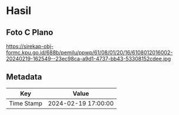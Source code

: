 # Hasil

## Foto C Plano

https://sirekap-obj-formc.kpu.go.id/688b/pemilu/ppwp/61/08/01/20/16/6108012016002-20240219-162549--23ec98ca-a9d1-4737-bb43-53308152cdee.jpg


## Metadata

| Key        | Value               |
| ---------- | ------------------- |
| Time Stamp | 2024-02-19 17:00:00 |



